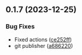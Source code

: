 ## 0.1.7 (2023-12-25)


### Bug Fixes

* Fixed actions ([ce252ff](https://github.com/yakmoon/form-bender/commit/ce252ffea856206e001a480666f27dd7ef842c79))
* git publisher ([a686220](https://github.com/yakmoon/form-bender/commit/a6862206b81cec2f620a2b99373a36110f0fa9e6))



